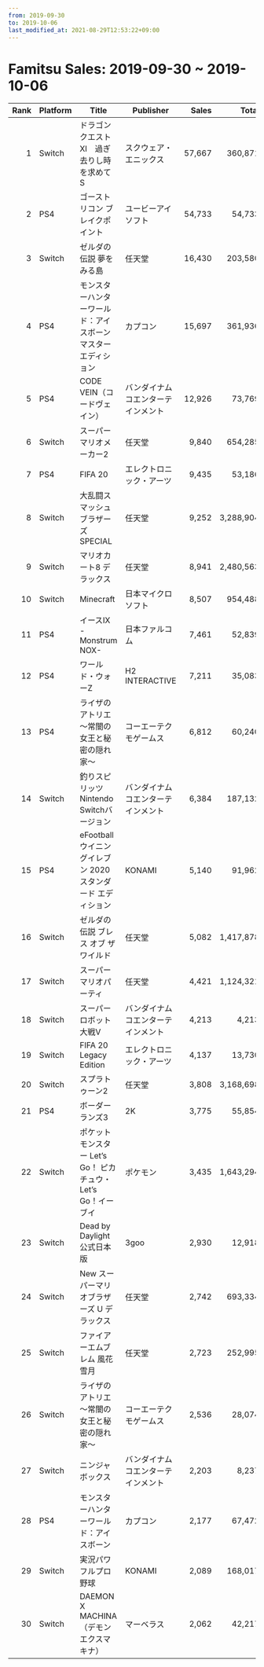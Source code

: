 ```yaml
---
from: 2019-09-30
to: 2019-10-06
last_modified_at: 2021-08-29T12:53:22+09:00
---
```

# Famitsu Sales: 2019-09-30 ~ 2019-10-06
| Rank | Platform | Title | Publisher | Sales | Total | Rate | New |
| -: | -- | -- | -- | -: | -: | -: | -- |
| 1 | Switch | ドラゴンクエストXI　過ぎ去りし時を求めて S | スクウェア・エニックス | 57,667 | 360,871 | 20% |  |
| 2 | PS4 | ゴーストリコン ブレイクポイント | ユービーアイソフト | 54,733 | 54,733 | 60% | **New** |
| 3 | Switch | ゼルダの伝説 夢をみる島 | 任天堂 | 16,430 | 203,580 | 40% |  |
| 4 | PS4 | モンスターハンターワールド：アイスボーン マスターエディション | カプコン | 15,697 | 361,936 | 20% |  |
| 5 | PS4 | CODE VEIN（コードヴェイン） | バンダイナムコエンターテインメント | 12,926 | 73,769 | 40% |  |
| 6 | Switch | スーパーマリオメーカー2 | 任天堂 | 9,840 | 654,285 | 20% |  |
| 7 | PS4 | FIFA 20 | エレクトロニック・アーツ | 9,435 | 53,186 | 40% |  |
| 8 | Switch | 大乱闘スマッシュブラザーズ SPECIAL | 任天堂 | 9,252 | 3,288,904 | 20% |  |
| 9 | Switch | マリオカート8 デラックス | 任天堂 | 8,941 | 2,480,563 | 20% |  |
| 10 | Switch | Minecraft | 日本マイクロソフト | 8,507 | 954,488 | 20% |  |
| 11 | PS4 | イースIX -Monstrum NOX- | 日本ファルコム | 7,461 | 52,839 | 40% |  |
| 12 | PS4 | ワールド・ウォーZ | H2 INTERACTIVE | 7,211 | 35,083 | 40% |  |
| 13 | PS4 | ライザのアトリエ 〜常闇の女王と秘密の隠れ家〜 | コーエーテクモゲームス | 6,812 | 60,240 | 20% |  |
| 14 | Switch | 釣りスピリッツ Nintendo Switchバージョン | バンダイナムコエンターテインメント | 6,384 | 187,132 | 20% |  |
| 15 | PS4 | eFootball ウイニングイレブン 2020 スタンダード エディション | KONAMI | 5,140 | 91,962 | 40% |  |
| 16 | Switch | ゼルダの伝説 ブレス オブ ザ ワイルド | 任天堂 | 5,082 | 1,417,878 | 20% |  |
| 17 | Switch | スーパー マリオパーティ | 任天堂 | 4,421 | 1,124,321 | 20% |  |
| 18 | Switch | スーパーロボット大戦V | バンダイナムコエンターテインメント | 4,213 | 4,213 | 80% | **New** |
| 19 | Switch | FIFA 20 Legacy Edition | エレクトロニック・アーツ | 4,137 | 13,730 | 60% |  |
| 20 | Switch | スプラトゥーン2 | 任天堂 | 3,808 | 3,168,698 | 20% |  |
| 21 | PS4 | ボーダーランズ3 | 2K | 3,775 | 55,854 | 20% |  |
| 22 | Switch | ポケットモンスター Let’s Go！ ピカチュウ・Let’s Go！イーブイ | ポケモン | 3,435 | 1,643,294 | 20% |  |
| 23 | Switch | Dead by Daylight 公式日本版 | 3goo | 2,930 | 12,918 | 40% |  |
| 24 | Switch | New スーパーマリオブラザーズ U デラックス | 任天堂 | 2,742 | 693,334 | 20% |  |
| 25 | Switch | ファイアーエムブレム 風花雪月 | 任天堂 | 2,723 | 252,995 | 20% |  |
| 26 | Switch | ライザのアトリエ 〜常闇の女王と秘密の隠れ家〜 | コーエーテクモゲームス | 2,536 | 28,074 | 20% |  |
| 27 | Switch | ニンジャボックス | バンダイナムコエンターテインメント | 2,203 | 8,237 | 60% |  |
| 28 | PS4 | モンスターハンターワールド：アイスボーン | カプコン | 2,177 | 67,472 | 20% |  |
| 29 | Switch | 実況パワフルプロ野球 | KONAMI | 2,089 | 168,017 | 20% |  |
| 30 | Switch | DAEMON X MACHINA（デモンエクスマキナ） | マーベラス | 2,062 | 42,217 | 40% |  |
